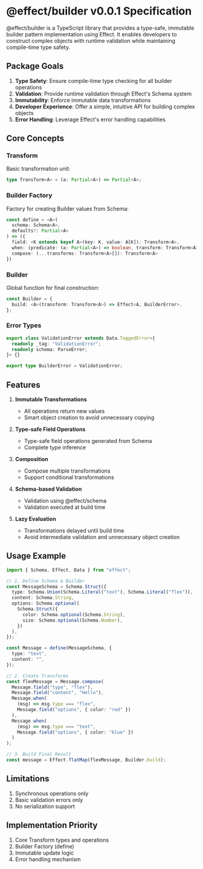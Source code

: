 # @effect/builder v0.0.1 Specification

@effect/builder is a TypeScript library that provides a type-safe, immutable builder pattern implementation using Effect. It enables developers to construct complex objects with runtime validation while maintaining compile-time type safety.

## Package Goals

1. **Type Safety**: Ensure compile-time type checking for all builder operations
2. **Validation**: Provide runtime validation through Effect's Schema system
3. **Immutability**: Enforce immutable data transformations
4. **Developer Experience**: Offer a simple, intuitive API for building complex objects
5. **Error Handling**: Leverage Effect's error handling capabilities

## Core Concepts

### Transform

Basic transformation unit:

```typescript
type Transform<A> = (a: Partial<A>) => Partial<A>;
```

### Builder Factory

Factory for creating Builder values from Schema:

```typescript
const define = <A>(
  schema: Schema<A>,
  defaults?: Partial<A>
) => ({
  field: <K extends keyof A>(key: K, value: A[K]): Transform<A>,
  when: (predicate: (a: Partial<A>) => boolean, transform: Transform<A>): Transform<A>,
  compose: (...transforms: Transform<A>[]): Transform<A>
})
```

### Builder

Global function for final construction:

```typescript
const Builder = {
  build: <A>(transform: Transform<A>) => Effect<A, BuilderError>,
};
```

### Error Types

```typescript
export class ValidationError extends Data.TaggedError<{
  readonly _tag: "ValidationError";
  readonly schema: ParseError;
}> {}

export type BuilderError = ValidationError;
```

## Features

1. **Immutable Transformations**

   - All operations return new values
   - Smart object creation to avoid unnecessary copying

2. **Type-safe Field Operations**

   - Type-safe field operations generated from Schema
   - Complete type inference

3. **Composition**

   - Compose multiple transformations
   - Support conditional transformations

4. **Schema-based Validation**

   - Validation using @effect/schema
   - Validation executed at build time

5. **Lazy Evaluation**
   - Transformations delayed until build time
   - Avoid intermediate validation and unnecessary object creation

## Usage Example

```typescript
import { Schema, Effect, Data } from "effect";

// 1. Define Schema & Builder
const MessageSchema = Schema.Struct({
  type: Schema.Union(Schema.Literal("text"), Schema.Literal("flex")),
  content: Schema.String,
  options: Schema.optional(
    Schema.Struct({
      color: Schema.optional(Schema.String),
      size: Schema.optional(Schema.Number),
    })
  ),
});

const Message = define(MessageSchema, {
  type: "text",
  content: "",
});

// 2. Create Transforms
const flexMessage = Message.compose(
  Message.field("type", "flex"),
  Message.field("content", "Hello"),
  Message.when(
    (msg) => msg.type === "flex",
    Message.field("options", { color: "red" })
  ),
  Message.when(
    (msg) => msg.type === "text",
    Message.field("options", { color: "blue" })
  )
);

// 3. Build Final Result
const message = Effect.flatMap(flexMessage, Builder.build);
```

## Limitations

1. Synchronous operations only
2. Basic validation errors only
3. No serialization support

## Implementation Priority

1. Core Transform types and operations
2. Builder Factory (define)
3. Immutable update logic
4. Error handling mechanism
